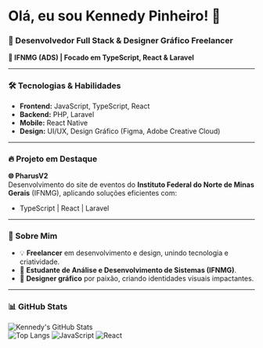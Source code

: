 # Olá, eu sou Kennedy Pinheiro! 👋

### 🚀 Desenvolvedor Full Stack & Designer Gráfico Freelancer  
**📍 IFNMG (ADS) | Focado em TypeScript, React & Laravel**  

---

### 🛠️ Tecnologias & Habilidades  
- **Frontend:** JavaScript, TypeScript, React  
- **Backend:** PHP, Laravel  
- **Mobile:** React Native  
- **Design:** UI/UX, Design Gráfico (Figma, Adobe Creative Cloud)  

---

### 🔥 Projeto em Destaque  
**🌐 PharusV2**  
Desenvolvimento do site de eventos do **Instituto Federal do Norte de Minas Gerais** (IFNMG), aplicando soluções eficientes com:  
- TypeScript | React | Laravel  

---

### 📌 Sobre Mim  
- 💡 **Freelancer** em desenvolvimento e design, unindo tecnologia e criatividade.  
- 🌱 **Estudante de Análise e Desenvolvimento de Sistemas (IFNMG)**.  
- 🎨 **Designer gráfico** por paixão, criando identidades visuais impactantes.  

---

### 📊 GitHub Stats  
![Kennedy's GitHub Stats](https://github-readme-stats.vercel.app/api?username=KennedyPinheiro&show_icons=true&theme=radical&hide_border=true)  
![Top Langs](https://github-readme-stats.vercel.app/api/top-langs/?username=KennedyPinheiro&layout=compact&theme=radical)
![JavaScript](https://img.shields.io/badge/JavaScript-F7DF1E?style=flat&logo=javascript)
![React](https://img.shields.io/badge/React-61DAFB?style=flat&logo=react)
